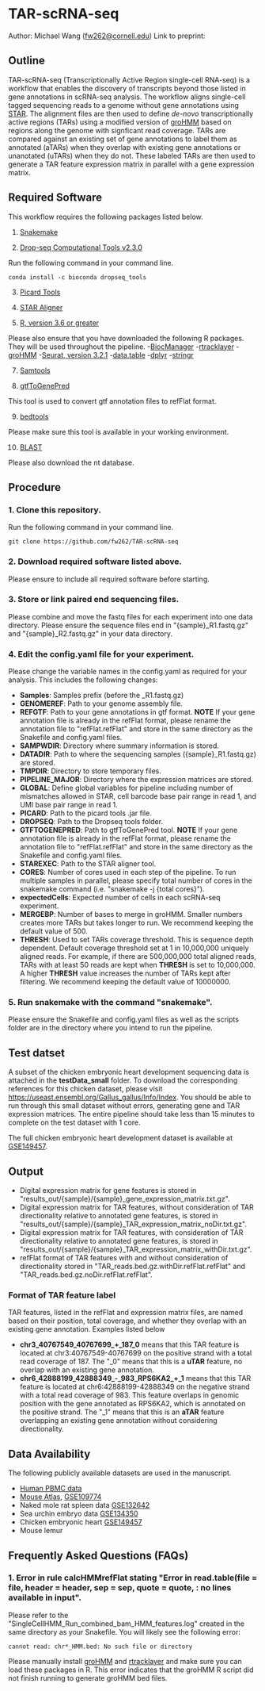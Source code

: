 # TAR-scRNA-seq
Author: Michael Wang (fw262@cornell.edu)
Link to preprint: 

## Outline
TAR-scRNA-seq (Transcriptionally Active Region single-cell RNA-seq) is a workflow that enables the discovery of transcripts beyond those listed in gene annotations in scRNA-seq analysis. The workflow aligns single-cell tagged sequencing reads to a genome without gene annotations using [STAR](https://github.com/alexdobin/STAR). The alignment files are then used to define *de-novo* transcriptionally active regions (TARs) using a modified version of [groHMM](https://github.com/dankoc/groHMM) based on regions along the genome with signficant read coverage. TARs are compared against an existing set of gene annotations to label them as annotated (aTARs) when they overlap with existing gene annotations or unanotated (uTARs) when they do not. These labeled TARs are then used to generate a TAR feature expression matrix in parallel with a gene expression matrix.

## Required Software
This workflow requires the following packages listed below.

1. [Snakemake](https://snakemake.readthedocs.io/en/stable/)

2. [Drop-seq Computational Tools v2.3.0](https://github.com/broadinstitute/Drop-seq/releases)

Run the following command in your command line.
```
conda install -c bioconda dropseq_tools
```
3. [Picard Tools](https://broadinstitute.github.io/picard/)

4. [STAR Aligner](https://github.com/alexdobin/STAR/releases)

6. [R, version 3.6 or greater](https://www.r-project.org/)

Please also ensure that you have downloaded the following R packages. They will be used throughout the pipeline. 
-[BiocManager](https://cran.r-project.org/web/packages/BiocManager/vignettes/BiocManager.html)
-[rtracklayer](https://bioconductor.org/packages/release/bioc/html/rtracklayer.html)
-[groHMM](https://www.bioconductor.org/packages/release/bioc/html/groHMM.html)
-[Seurat, version 3.2.1](https://satijalab.org/seurat/install.html)
-[data.table](https://github.com/Rdatatable/data.table)
-[dplyr](https://www.r-project.org/nosvn/pandoc/dplyr.html)
-[stringr](https://cran.r-project.org/web/packages/stringr/readme/README.html)

7. [Samtools](http://www.htslib.org/)

8. [gtfToGenePred](https://bioconda.github.io/recipes/ucsc-gtftogenepred/README.html)

This tool is used to convert gtf annotation files to refFlat format.

9. [bedtools](https://bedtools.readthedocs.io/en/latest/content/installation.html)

Please make sure this tool is available in your working environment.

10. [BLAST](https://blast.ncbi.nlm.nih.gov/Blast.cgi?PAGE_TYPE=BlastDocs&DOC_TYPE=Download)

Please also download the nt database.

## Procedure

### 1. Clone this repository.

Run the following command in your command line.
```
git clone https://github.com/fw262/TAR-scRNA-seq
```

### 2. Download required software listed above.

Please ensure to include all required software before starting.

### 3. Store or link paired end sequencing files.

Please combine and move the fastq files for each experiment into one data directory. Please ensure the sequence files end in "{sample}\_R1.fastq.gz" and "{sample}\_R2.fastq.gz" in your data directory.

### 4. Edit the config.yaml file for your experiment.

Please change the variable names in the config.yaml as required for your analysis. This includes the following changes:
- **Samples**: Samples prefix (before the \_R1.fastq.gz)
- **GENOMEREF**: Path to your genome assembly file.
- **REFGTF**: Path to your gene annotations in gtf format. **NOTE** If your gene annotation file is already in the refFlat format, please rename the annotation file to "refFlat.refFlat" and store in the same directory as the Snakefile and config.yaml files.
- **SAMPWDIR**: Directory where summary information is stored.
- **DATADIR**: Path to where the sequencing samples ({sample}\_R1.fastq.gz) are stored.
- **TMPDIR**: Directory to store temporary files.
- **PIPELINE_MAJOR**: Directory where the expression matrices are stored.
- **GLOBAL**: Define global variables for pipeline including number of mismatches allowed in STAR, cell barcode base pair range in read 1, and UMI base pair range in read 1.
- **PICARD**: Path to the picard tools .jar file.
- **DROPSEQ**: Path to the Dropseq tools folder.
- **GTFTOGENEPRED**: Path to gtfToGenePred tool. **NOTE** If your gene annotation file is already in the refFlat format, please rename the annotation file to "refFlat.refFlat" and store in the same directory as the Snakefile and config.yaml files.
- **STAREXEC**: Path to the STAR aligner tool.
- **CORES**: Number of cores used in each step of the pipeline. To run multiple samples in parallel, please specify total number of cores in the snakemake command (i.e. "snakemake -j {total cores}").
- **expectedCells**: Expected number of cells in each scRNA-seq experiment.
- **MERGEBP**: Number of bases to merge in groHMM. Smaller numbers creates more TARs but takes longer to run. We recommend keeping the default value of 500.
- **THRESH**: Used to set TARs coverage threshold. This is sequence depth dependent. Default coverage threshold set at 1 in 10,000,000 uniquely aligned reads. For example, if there are 500,000,000 total aligned reads, TARs with at least 50 reads are kept when **THRESH** is set to 10,000,000. A higher **THRESH** value increases the number of TARs kept after filtering. We recommend keeping the default value of 10000000.

### 5. Run snakemake with the command "snakemake".

Please ensure the Snakefile and config.yaml files as well as the scripts folder are in the directory where you intend to run the pipeline.

## Test datset

A subset of the chicken embryonic heart development sequencing data is attached in the **testData_small** folder. To download the corresponding references for this chicken dataset, please visit https://useast.ensembl.org/Gallus_gallus/Info/Index. You should be able to run through this small dataset without errors, generating gene and TAR expression matrices. The entire pipeline should take less than 15 minutes to complete on the test dataset with 1 core.

The full chicken embryonic heart development dataset is available at [GSE149457](https://www.ncbi.nlm.nih.gov/geo/query/acc.cgi?acc=GSE149457).

## Output

- Digital expression matrix for gene features is stored in "results_out/{sample}/{sample}\_gene_expression_matrix.txt.gz".
- Digital expression matrix for TAR features, without consideration of TAR directionality relative to annotated gene features, is stored in "results_out/{sample}/{sample}\_TAR_expression_matrix_noDir.txt.gz".
- Digital expression matrix for TAR features, with consideration of TAR directionality relative to annotated gene features, is stored in "results_out/{sample}/{sample}\_TAR_expression_matrix_withDir.txt.gz".
- refFlat format of TAR features with and without consideration of directionality stored in "TAR_reads.bed.gz.withDir.refFlat.refFlat" and "TAR_reads.bed.gz.noDir.refFlat.refFlat".

### Format of TAR feature label

TAR features, listed in the refFlat and expression matrix files, are named based on their position, total coverage, and whether they overlap with an existing gene annotation. Examples listed below

- **chr3_40767549_40767699_+\_187_0** means that this TAR feature is located at chr3:40767549-40767699 on the positive strand with a total read coverage of 187. The "\_0" means that this is a **uTAR** feature, no overlap with an existing gene annotation.
- **chr6_42888199_42888349_-\_983_RPS6KA2_+\_1** means that this TAR feature is located at chr6:42888199-42888349 on the negative strand with a total read coverage of 983. This feature overlaps in genomic position with the gene annotated as RPS6KA2, which is annotated on the positive strand. The "\_1" means that this is an **aTAR** feature overlapping an existing gene annotation without considering directionality.

## Data Availability

The following publicly available datasets are used in the manuscript. 

- [Human PBMC data](https://support.10xgenomics.com/single-cell-gene-expression/datasets/2.1.0/pbmc4k?)
- [Mouse Atlas](https://tabula-muris.ds.czbiohub.org/), [GSE109774](https://www.ncbi.nlm.nih.gov/geo/query/acc.cgi?acc=GSE109774)
- Naked mole rat spleen data [GSE132642](https://www.ncbi.nlm.nih.gov/geo/query/acc.cgi?acc=GSE132642)
- Sea urchin embryo data [GSE134350](https://www.ncbi.nlm.nih.gov/geo/query/acc.cgi?acc=GSE134350)
- Chicken embryonic heart [GSE149457](https://www.ncbi.nlm.nih.gov/geo/query/acc.cgi?acc=GSE149457)
- Mouse lemur

## Frequently Asked Questions (FAQs)

### 1. Error in rule calcHMMrefFlat stating "Error in read.table(file = file, header = header, sep = sep, quote = quote,  : no lines available in input". 
  
Please refer to the "SingleCellHMM_Run_combined_bam_HMM_features.log" created in the same directory as your Snakefile. You will likely see the following error:
```
cannot read: chr*_HMM.bed: No such file or directory
```
Please manually install [groHMM](https://bioconductor.org/packages/release/bioc/html/groHMM.html) and [rtracklayer](https://bioconductor.org/packages/release/bioc/html/rtracklayer.html) and make sure you can load these packages in R. This error indicates that the groHMM R script did not finish running to generate groHMM bed files.
